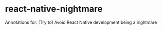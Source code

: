 # react-native-nightmare
Annotations for: (Try to) Avoid React Native development being a nightmare
